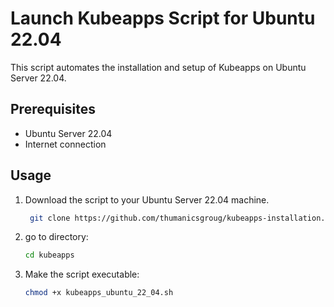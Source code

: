 # Launch Kubeapps Script for Ubuntu 22.04

This script automates the installation and setup of Kubeapps on Ubuntu Server 22.04.

## Prerequisites

- Ubuntu Server 22.04
- Internet connection

## Usage

1. Download the script to your Ubuntu Server 22.04 machine.
   ```bash
    git clone https://github.com/thumanicsgroug/kubeapps-installation.git
   ```
2. go to directory:
   ```bash
   cd kubeapps

   ```
3. Make the script executable:
   ```bash
   chmod +x kubeapps_ubuntu_22_04.sh
   ```
